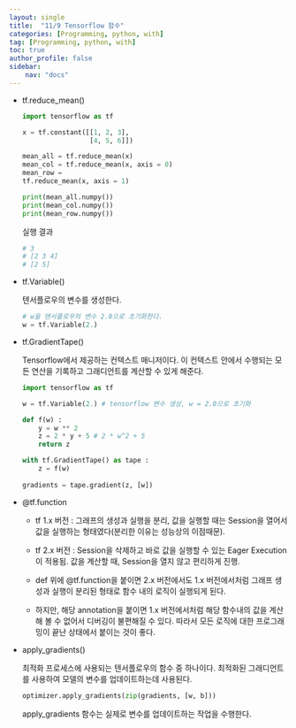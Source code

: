 ```yaml
---
layout: single
title:  "11/9 Tensorflow 함수"
categories: [Programming, python, with]
tag: [Programming, python, with]
toc: true
author_profile: false
sidebar:
    nav: "docs"
---
```


* tf.reduce_mean()

  ```python
  import tensorflow as tf
  
  x = tf.constant([[1, 2, 3],
                   [4, 5, 6]])
  
  mean_all = tf.reduce_mean(x)
  mean_col = tf.reduce_mean(x, axis = 0)
  mean_row = 
  tf.reduce_mean(x, axis = 1)
  
  print(mean_all.numpy())
  print(mean_col.numpy())
  print(mean_row.numpy())
  ```

  실행 결과

  ```python
  # 3
  # [2 3 4]
  # [2 5]
  ```

  

* tf.Variable()

  텐서플로우의 변수를 생성한다.

  ```python
  # w을 텐서플로우의 변수 2.0으로 초기화한다.
  w = tf.Variable(2.)
  ```

  

* tf.GradientTape()

  Tensorflow에서 제공하는 컨텍스트 매니저이다. 이 컨텍스트 안에서 수행되는 모든 연산을 기록하고 그래디언트를 계산할 수 있게 해준다.

  ```python
  import tensorflow as tf
  
  w = tf.Variable(2.) # tensorflow 변수 생성, w = 2.0으로 초기화
  
  def f(w) :
      y = w ** 2
      z = 2 * y + 5 # 2 * w^2 + 5
      return z
  
  with tf.GradientTape() as tape :
      z = f(w)
      
  gradients = tape.gradient(z, [w])
  ```

* @tf.function

  - tf 1.x 버전 : 그래프의 생성과 실행을 분리, 값을 실행할 때는 Session을 열어서 값을 실행하는 형태였다(분리한 이유는 성능상의 이점때문).

  - tf 2.x 버전 : Session을 삭제하고 바로 값을 실행할 수 있는 Eager Execution이 적용됨. 값을 계산할 때, Session을 열지 않고 편리하게 진행.
  - def 위에 @tf.function을 붙이면 2.x 버전에서도 1.x 버전에서처럼 그래프 생성과 실행이 분리된 형태로 함수 내의 로직이 실행되게 된다.
  - 하지만, 해당 annotation을 붙이면 1.x 버전에서처럼 해당 함수내의 값을 계산해 볼 수 없어서 디버깅이 불편해질 수 있다. 따라서 모든 로직에 대한 프로그래밍이 끝난 상태에서 붙이는 것이 좋다.

* apply_gradients()

  최적화 프로세스에 사용되는 텐서플로우의 함수 중 하나이다. 최적화된 그래디언트를 사용하여 모델의 변수를 업데이트하는데 사용된다.

  ```python
  optimizer.apply_gradients(zip(gradients, [w, b]))
  ```

  apply_gradients 함수는 실제로 변수를 업데이트하는 작업을 수행한다.